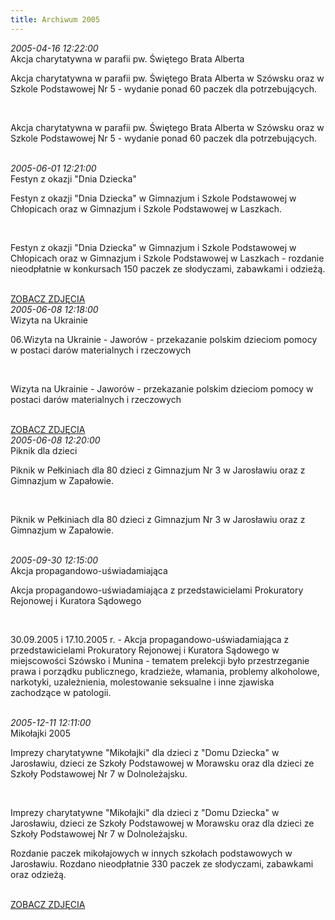 ```yaml
---
title: Archiwum 2005
---
```


<div class="archiveItem">
<i>2005-04-16 12:22:00</i><br>
Akcja charytatywna w parafii pw. Świętego Brata Alberta<p>Akcja charytatywna w parafii pw. Świętego Brata Alberta w Szówsku oraz w Szkole Podstawowej Nr 5 - wydanie ponad 60 paczek dla potrzebujących.</p><br>
<p>Akcja charytatywna w parafii pw. Świętego Brata Alberta w Szówsku oraz w Szkole Podstawowej Nr 5 - wydanie ponad 60 paczek dla potrzebujących.</p><br>
</div>
<div class="archiveItem">
<i>2005-06-01 12:21:00</i><br>
Festyn z okazji &quot;Dnia Dziecka&quot;<p>Festyn z okazji "Dnia Dziecka" w Gimnazjum i Szkole Podstawowej w Chłopicach oraz w Gimnazjum i Szkole Podstawowej w Laszkach.</p><br>
<p>Festyn z okazji "Dnia Dziecka" w Gimnazjum i Szkole Podstawowej w Chłopicach oraz w Gimnazjum i Szkole Podstawowej w Laszkach - rozdanie nieodpłatnie w konkursach 150 paczek ze słodyczami, zabawkami i odzieżą.</p><br>
<a href="#" class="loadImages">ZOBACZ ZDJĘCIA</a><br>
<div class="centerImgsEmpty">
<a href="img/archive_files/01/festyn.jpg" target="_blank"><img data-src="img/archive_files/01/festyn.jpg" /></a><br>
</div>
</div>
<div class="archiveItem">
<i>2005-06-08 12:18:00</i><br>
Wizyta na Ukrainie<p>06.Wizyta na Ukrainie - Jaworów - przekazanie polskim dzieciom pomocy w postaci darów materialnych i rzeczowych</p><br>
<p>Wizyta na Ukrainie - Jaworów - przekazanie polskim dzieciom pomocy w postaci darów materialnych i rzeczowych</p><br>
<a href="#" class="loadImages">ZOBACZ ZDJĘCIA</a><br>
<div class="centerImgsEmpty">
<a href="img/archive_files/01/bebenek.jpg" target="_blank"><img data-src="img/archive_files/01/bebenek.jpg" /></a><br>
<a href="img/archive_files/02/jaworow.jpg" target="_blank"><img data-src="img/archive_files/02/jaworow.jpg" /></a><br>
<a href="img/archive_files/02/jaworow[1].jpg" target="_blank"><img data-src="img/archive_files/02/jaworow[1].jpg" /></a><br>
<a href="img/archive_files/02/ukraina.jpg" target="_blank"><img data-src="img/archive_files/02/ukraina.jpg" /></a><br>
</div>
</div>
<div class="archiveItem">
<i>2005-06-08 12:20:00</i><br>
Piknik dla dzieci<p>Piknik w Pełkiniach dla 80 dzieci z Gimnazjum Nr 3 w Jarosławiu oraz z Gimnazjum w Zapałowie.</p><br>
<p>Piknik w Pełkiniach dla 80 dzieci z Gimnazjum Nr 3 w Jarosławiu oraz z Gimnazjum w Zapałowie.</p><br>
</div>
<div class="archiveItem">
<i>2005-09-30 12:15:00</i><br>
Akcja propagandowo-uświadamiająca<p>Akcja propagandowo-uświadamiająca z przedstawicielami Prokuratory Rejonowej i Kuratora Sądowego</p><br>
<p>30.09.2005 i 17.10.2005 r. - Akcja propagandowo-uświadamiająca z przedstawicielami Prokuratory Rejonowej i Kuratora Sądowego w miejscowości Szówsko i Munina - tematem prelekcji było przestrzeganie prawa i porządku publicznego, kradzieże, włamania, problemy alkoholowe, narkotyki, uzależnienia, molestowanie seksualne i inne zjawiska zachodzące w patologii.</p><br>
</div>
<div class="archiveItem">
<i>2005-12-11 12:11:00</i><br>
Mikołajki 2005<p>Imprezy charytatywne "Mikołajki" dla dzieci z "Domu Dziecka" w Jarosławiu, dzieci ze Szkoły Podstawowej w Morawsku oraz dla dzieci ze Szkoły Podstawowej Nr 7 w Dolnoleżajsku.</p><br>
<p>Imprezy charytatywne "Mikołajki" dla dzieci z "Domu Dziecka" w Jarosławiu, dzieci ze Szkoły Podstawowej w Morawsku oraz dla dzieci ze Szkoły Podstawowej Nr 7 w Dolnoleżajsku.</p><p>Rozdanie paczek mikołajowych w innych szkołach podstawowych w Jarosławiu. Rozdano nieodpłatnie 330 paczek ze słodyczami, zabawkami oraz odzieżą.</p><br>
<a href="#" class="loadImages">ZOBACZ ZDJĘCIA</a><br>
<div class="centerImgsEmpty">
<a href="img/archive_files/01/05.jpg" target="_blank"><img data-src="img/archive_files/01/05.jpg" /></a><br>
<a href="img/archive_files/02/morawsko_12.2005.jpg" target="_blank"><img data-src="img/archive_files/02/morawsko_12.2005.jpg" /></a><br>
</div>
</div>
